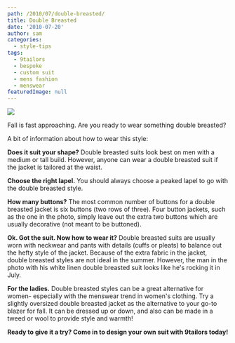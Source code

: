 ```yaml
---
path: /2010/07/double-breasted/
title: Double Breasted
date: '2010-07-20'
author: sam
categories:
  - style-tips
tags:
  - 9tailors
  - bespoke
  - custom suit
  - mens fashion
  - menswear
featuredImage: null
---
```

[![](http://3.bp.blogspot.com/_20LDsLnO2rk/TEXZuIZf8XI/AAAAAAAAAqM/F4SETrYiq1A/s400/71810BWdb_7956Web.jpg)](http://3.bp.blogspot.com/_20LDsLnO2rk/TEXZuIZf8XI/AAAAAAAAAqM/F4SETrYiq1A/s1600/71810BWdb_7956Web.jpg)

Fall is fast approaching. Are you ready to wear something double breasted? 

A bit of information about how to wear this style: 

**Does it suit your shape?** Double breasted suits look best on men with a medium or tall build. However, anyone can wear a double breasted suit if the jacket is tailored at the waist. 

**Choose the right lapel.** You should always choose a peaked lapel to go with the double breasted style. 

**How many buttons?** The most common number of buttons for a double breasted jacket is six buttons (two rows of three). Four button jackets, such as the one in the photo, simply leave out the extra two buttons which are usually decorative (not meant to be buttoned). 

**Ok. Got the suit. Now how to wear it?** Double breasted suits are usually worn with neckwear and pants with details (cuffs or pleats) to balance out the hefty style of the jacket. Because of the extra fabric in the jacket, double breasted styles are not ideal in the summer. However, the man in the photo with his white linen double breasted suit looks like he's rocking it in July. 

**For the ladies.** Double breasted styles can be a great alternative for women- especially with the menswear trend in women's clothing. Try a slightly oversized double breasted jacket as the alternative to your go-to blazer for fall. It can be dressed up or down, and also can be made in a tweed or wool to provide style and warmth! 

**Ready to give it a try? Come in to design your own suit with 9tailors today!**